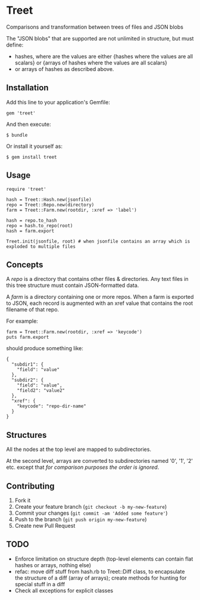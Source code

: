 # Treet

Comparisons and transformation between trees of files and JSON blobs

The "JSON blobs" that are supported are not unlimited in structure, but must define:

* hashes, where are the values are either {hashes where the values are all scalars} or {arrays of hashes where the values are all scalars}
* or arrays of hashes as described above.

## Installation

Add this line to your application's Gemfile:

    gem 'treet'

And then execute:

    $ bundle

Or install it yourself as:

    $ gem install treet

## Usage

    require 'treet'

    hash = Treet::Hash.new(jsonfile)
    repo = Treet::Repo.new(directory)
    farm = Treet::Farm.new(rootdir, :xref => 'label')

    hash = repo.to_hash
    repo = hash.to_repo(root)
    hash = farm.export

    Treet.init(jsonfile, root) # when jsonfile contains an array which is exploded to multiple files

## Concepts

A *repo* is a directory that contains other files & directories. Any text files in this tree structure must contain JSON-formatted data.

A *farm* is a directory containing one or more repos. When a farm is exported to JSON, each record is augmented with an xref value that contains the root filename of that repo.

For example:

    farm = Treet::Farm.new(rootdir, :xref => 'keycode')
    puts farm.export

should produce something like:

    {
      "subdir1": {
        "field": "value"
      },
      "subdir2": {
        "field": "value",
        "field2": "value2"
      },
      "xref": {
        "keycode": "repo-dir-name"
      }
    }

## Structures

All the nodes at the top level are mapped to subdirectories.

At the second level, arrays are converted to subdirectories named '0', '1', '2' etc. except that *for comparison purposes the order is ignored*.

## Contributing

1. Fork it
2. Create your feature branch (`git checkout -b my-new-feature`)
3. Commit your changes (`git commit -am 'Added some feature'`)
4. Push to the branch (`git push origin my-new-feature`)
5. Create new Pull Request

## TODO

* Enforce limitation on structure depth (top-level elements can contain flat hashes or arrays, nothing else)
* refac: move diff stuff from hash.rb to Treet::Diff class, to encapsulate the structure of a diff (array of arrays); create methods for hunting for special stuff in a diff
* Check all exceptions for explicit classes
